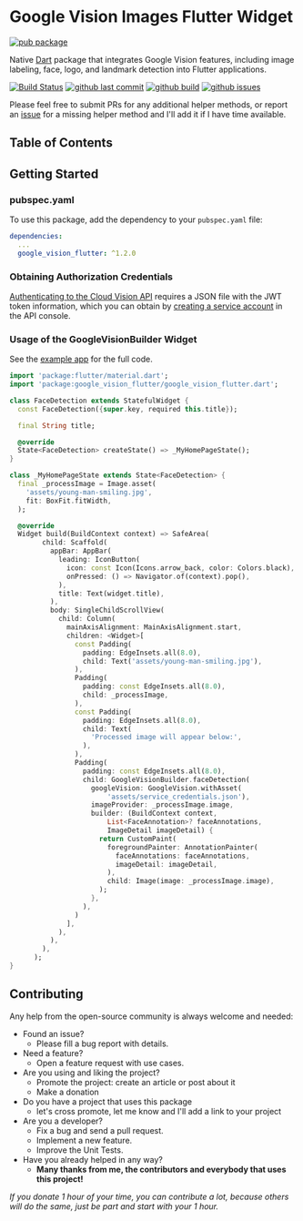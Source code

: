 # Google Vision Images Flutter Widget

[![pub package](https://img.shields.io/pub/v/google_vision_flutter.svg)](https://pub.dartlang.org/packages/google_vision_flutter)

Native [Dart](https://dart.dev/) package that integrates Google Vision features, including image labeling, face, logo, and landmark detection into Flutter applications.

[![Build Status](https://github.com/faithoflifedev/google_vision/workflows/Dart/badge.svg)](https://github.com/faithoflifedev/google_vision/actions) [![github last commit](https://shields.io/github/last-commit/faithoflifedev/google_vision)](https://shields.io/github/last-commit/faithoflifedev/google_vision) [![github build](https://img.shields.io/github/actions/workflow/status/faithoflifedev/google_vision_workspace/flutter.yaml?branch=main)](https://shields.io/github/workflow/status/faithoflifedev/google_vision/Dart) [![github issues](https://shields.io/github/issues/faithoflifedev/google_vision)](https://shields.io/github/issues/faithoflifedev/google_vision)

Please feel free to submit PRs for any additional helper methods, or report an [issue](https://github.com/faithoflifedev/google_vision/issues) for a missing helper method and I'll add it if I have time available.

## Table of Contents



## Getting Started

### pubspec.yaml

To use this package, add the dependency to your `pubspec.yaml` file:

```yaml
dependencies:
  ...
  google_vision_flutter: ^1.2.0
```

<!-- <img src="https://github.com/faithoflifedev/flip_card/blob/master/screenshots/young_man_smiling.png?raw=true&amp;v1" width="320"> -->


### Obtaining Authorization Credentials

[Authenticating to the Cloud Vision API](https://cloud.google.com/vision/product-search/docs/auth) requires a JSON file with the JWT token information, which you can obtain by [creating a service account](https://cloud.google.com/iam/docs/creating-managing-service-accounts#creating_a_service_account) in the API console.

### Usage of the GoogleVisionBuilder Widget

See the [example app](https://github.com/faithoflifedev/google_vision_workspace/tree/main/packages/google_vision_flutter/example) for the full code.

```dart
import 'package:flutter/material.dart';
import 'package:google_vision_flutter/google_vision_flutter.dart';

class FaceDetection extends StatefulWidget {
  const FaceDetection({super.key, required this.title});

  final String title;

  @override
  State<FaceDetection> createState() => _MyHomePageState();
}

class _MyHomePageState extends State<FaceDetection> {
  final _processImage = Image.asset(
    'assets/young-man-smiling.jpg',
    fit: BoxFit.fitWidth,
  );

  @override
  Widget build(BuildContext context) => SafeArea(
        child: Scaffold(
          appBar: AppBar(
            leading: IconButton(
              icon: const Icon(Icons.arrow_back, color: Colors.black),
              onPressed: () => Navigator.of(context).pop(),
            ),
            title: Text(widget.title),
          ),
          body: SingleChildScrollView(
            child: Column(
              mainAxisAlignment: MainAxisAlignment.start,
              children: <Widget>[
                const Padding(
                  padding: EdgeInsets.all(8.0),
                  child: Text('assets/young-man-smiling.jpg'),
                ),
                Padding(
                  padding: const EdgeInsets.all(8.0),
                  child: _processImage,
                ),
                const Padding(
                  padding: EdgeInsets.all(8.0),
                  child: Text(
                    'Processed image will appear below:',
                  ),
                ),
                Padding(
                  padding: const EdgeInsets.all(8.0),
                  child: GoogleVisionBuilder.faceDetection(
                    googleVision: GoogleVision.withAsset(
                        'assets/service_credentials.json'),
                    imageProvider: _processImage.image,
                    builder: (BuildContext context,
                        List<FaceAnnotation>? faceAnnotations,
                        ImageDetail imageDetail) {
                      return CustomPaint(
                        foregroundPainter: AnnotationPainter(
                          faceAnnotations: faceAnnotations,
                          imageDetail: imageDetail,
                        ),
                        child: Image(image: _processImage.image),
                      );
                    },
                  ),
                )
              ],
            ),
          ),
        ),
      );
}
```

## Contributing

Any help from the open-source community is always welcome and needed:
- Found an issue?
    - Please fill a bug report with details.
- Need a feature?
    - Open a feature request with use cases.
- Are you using and liking the project?
    - Promote the project: create an article or post about it
    - Make a donation
- Do you have a project that uses this package
    - let's cross promote, let me know and I'll add a link to your project
- Are you a developer?
    - Fix a bug and send a pull request.
    - Implement a new feature.
    - Improve the Unit Tests.
- Have you already helped in any way?
    - **Many thanks from me, the contributors and everybody that uses this project!**

*If you donate 1 hour of your time, you can contribute a lot, because others will do the same, just be part and start with your 1 hour.*